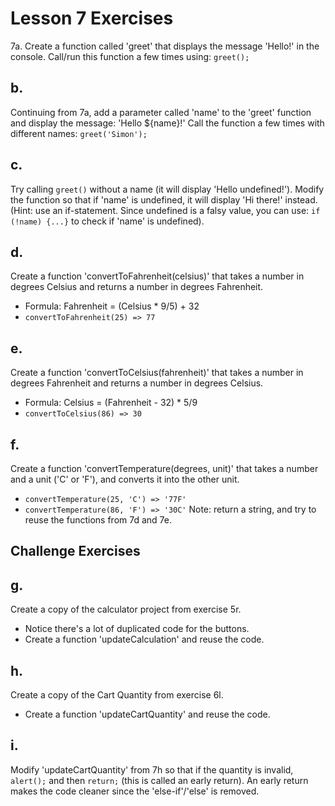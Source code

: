 # Lesson 7 Exercises


7a. Create a function called 'greet' that displays the message 'Hello!' in the console. Call/run this function a few times using: `greet();`

## b.
Continuing from 7a, add a parameter called 'name' to the 'greet' function and display the message: 'Hello ${name}!' Call the function a few times with different names: `greet('Simon');`

## c.
Try calling `greet()` without a name (it will display 'Hello undefined!'). Modify the function so that if 'name' is undefined, it will display 'Hi there!' instead.
(Hint: use an if-statement. Since undefined is a falsy value, you can use: `if (!name) {...}` to check if 'name' is undefined).

## d.
Create a function 'convertToFahrenheit(celsius)' that takes a number in degrees Celsius and returns a number in degrees Fahrenheit.
- Formula: Fahrenheit = (Celsius * 9/5) + 32
- `convertToFahrenheit(25) => 77`

## e.
Create a function 'convertToCelsius(fahrenheit)' that takes a number in degrees Fahrenheit and returns a number in degrees Celsius.
- Formula: Celsius = (Fahrenheit - 32) * 5/9
- `convertToCelsius(86) => 30`

## f.
Create a function 'convertTemperature(degrees, unit)' that takes a number and a unit ('C' or 'F'), and converts it into the other unit.
- `convertTemperature(25, 'C') => '77F'`
- `convertTemperature(86, 'F') => '30C'`
Note: return a string, and try to reuse the functions from 7d and 7e.

## Challenge Exercises

## g.
Create a copy of the calculator project from exercise 5r.
- Notice there's a lot of duplicated code for the buttons.
- Create a function 'updateCalculation' and reuse the code.

## h.
Create a copy of the Cart Quantity from exercise 6l.
- Create a function 'updateCartQuantity' and reuse the code.

## i.
Modify 'updateCartQuantity' from 7h so that if the quantity is invalid, `alert();` and then `return;` (this is called an early return). An early return makes the code cleaner since the 'else-if'/'else' is removed.
